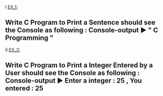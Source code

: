 Ⅰ [EX_1:](https://github.com/Moataz-Elhawary/Mastering-Embedded-System/blob/master/Unit_2_C_Programming/1_C_Basics/Assignments/EX_1.c)

Write C Program to Print a Sentence
should see the Console as following :
Console-output ▶ " C Programming "
--------------------------------
Ⅱ [EX_2:](https://github.com/Moataz-Elhawary/Mastering-Embedded-System/blob/master/Unit_2_C_Programming/1_C_Basics/Assignments/EX_2.c)

Write C Program to Print a Integer Entered by a User
should see the Console as following :
Console-output ▶  Enter a integer : 25  , You entered : 25
--------------------------------

